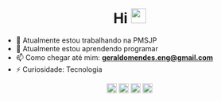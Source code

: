 <h1 align="center">Hi <img src="https://raw.githubusercontent.com/kaueMarques/kaueMarques/master/hi.gif" width="30px"> </h1>


- 🔭 Atualmente estou trabalhando na PMSJP
- 🌱 Atualmente estou aprendendo programar
- 📫 Como chegar até mim: **geraldomendes.eng@gmail.com**
- ⚡ Curiosidade: Tecnologia


<p align="center">
<a href="https://www.instagram.com/geraldo.mendes/" target="blank"><img align="center" src="https://cdn.jsdelivr.net/npm/simple-icons@3.0.1/icons/instagram.svg" alt="geraldomendes" height="20" width="20" /></a>
<a href="https://twitter.com/mendesgeraldoo" target="blank"><img align="center" src="https://cdn.jsdelivr.net/npm/simple-icons@3.0.1/icons/twitter.svg" alt="geraldomendes" height="20" width="20" /></a>
<a href="https://www.linkedin.com/in/geraldomendes/" target="blank"><img align="center" src="https://cdn.jsdelivr.net/npm/simple-icons@3.0.1/icons/linkedin.svg" alt="geraldomendes" height="20" width="20" /></a>
<a href="https://codesandbox.io/u/Geraldo.mendes" target="blank"><img align="center" src="https://cdn.jsdelivr.net/npm/simple-icons@3.0.1/icons/codesandbox.svg" alt="geraldomendes" height="20" width="20" /></a>
</p>

